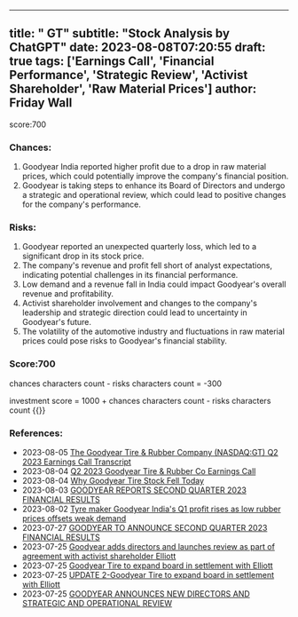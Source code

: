 
---
title: " GT"
subtitle: "Stock Analysis by ChatGPT"
date: 2023-08-08T07:20:55
draft: true
tags: ['Earnings Call', 'Financial Performance', 'Strategic Review', 'Activist Shareholder', 'Raw Material Prices']
author: Friday Wall
---

score:700
### Chances:
1. Goodyear India reported higher profit due to a drop in raw material prices, which could potentially improve the company's financial position.
2. Goodyear is taking steps to enhance its Board of Directors and undergo a strategic and operational review, which could lead to positive changes for the company's performance.
### Risks:
1. Goodyear reported an unexpected quarterly loss, which led to a significant drop in its stock price.
2. The company's revenue and profit fell short of analyst expectations, indicating potential challenges in its financial performance.
3. Low demand and a revenue fall in India could impact Goodyear's overall revenue and profitability.
4. Activist shareholder involvement and changes to the company's leadership and strategic direction could lead to uncertainty in Goodyear's future.
5. The volatility of the automotive industry and fluctuations in raw material prices could pose risks to Goodyear's financial stability.
### Score:700
chances characters count - risks characters count = -300

investment score = 1000 + chances characters count - risks characters count
{{<tradingview symbol="NASDAQ:GT">}}
### References:
- 2023-08-05 [The Goodyear Tire & Rubber Company (NASDAQ:GT) Q2 2023 Earnings Call Transcript](https://finance.yahoo.com/news/goodyear-tire-rubber-company-nasdaq-112556600.html?.tsrc=rss)
- 2023-08-04 [Q2 2023 Goodyear Tire & Rubber Co Earnings Call](https://finance.yahoo.com/news/q2-2023-goodyear-tire-rubber-032205807.html?.tsrc=rss)
- 2023-08-04 [Why Goodyear Tire Stock Fell Today](https://finance.yahoo.com/m/1e59c01a-691c-3ebf-83c7-a15b27d49167/why-goodyear-tire-stock-fell.html?.tsrc=rss)
- 2023-08-03 [GOODYEAR REPORTS SECOND QUARTER 2023 FINANCIAL RESULTS](https://finance.yahoo.com/news/goodyear-reports-second-quarter-2023-201500192.html?.tsrc=rss)
- 2023-08-02 [Tyre maker Goodyear India's Q1 profit rises as low rubber prices offsets weak demand](https://sg.finance.yahoo.com/news/tyre-maker-goodyear-indias-q1-123205226.html?.tsrc=rss)
- 2023-07-27 [GOODYEAR TO ANNOUNCE SECOND QUARTER 2023 FINANCIAL RESULTS](https://finance.yahoo.com/news/goodyear-announce-second-quarter-2023-203000065.html?.tsrc=rss)
- 2023-07-25 [Goodyear adds directors and launches review as part of agreement with activist shareholder Elliott](https://finance.yahoo.com/m/b4f49a78-9831-3b5f-a790-1b7529ed4930/goodyear-adds-directors-and.html?.tsrc=rss)
- 2023-07-25 [Goodyear Tire to expand board in settlement with Elliott](https://ca.finance.yahoo.com/news/goodyear-tire-add-three-directors-134042187.html?.tsrc=rss)
- 2023-07-25 [UPDATE 2-Goodyear Tire to expand board in settlement with Elliott](https://finance.yahoo.com/news/2-goodyear-tire-expand-board-132743678.html?.tsrc=rss)
- 2023-07-25 [GOODYEAR ANNOUNCES NEW DIRECTORS AND STRATEGIC AND OPERATIONAL REVIEW](https://finance.yahoo.com/news/goodyear-announces-directors-strategic-operational-130000893.html?.tsrc=rss)


                